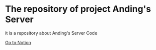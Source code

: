 # The repository of project Anding's Server

it is a repository about Anding's Server Code

[Go to Notion](https://www.notion.so/4f219c96e8f0460c92c17c21733dbcf1?pvs=4)
